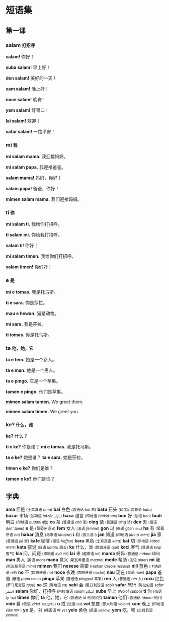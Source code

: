 # 短语集

第一课
------

### salam <small>打招呼</small>

**salam!** 你好！

**suba salam!** 早上好！

**den salam!** 美好的一天！

**xam salam!** 晚上好！

**noce salam!** 晚安！

**yem salam!** 好胃口！

**lai salam!** 欢迎！

**safar salam!** 一路平安！




### mi <small>我</small>

**mi salam mama.** 我迎接妈妈。

**mi salam papa.** 我迎接爸爸。

**salam mama!** 妈妈，你好！

**salam papa!** 爸爸，你好！

**mimen salam mama.** 我们迎接妈妈。



### ti <small>你</small>

**mi salam ti.** 我给你打招呼。

**ti salam mi.** 你给我打招呼。

**salam ti!** 你好！

**mi salam timen.** 我给你们打招呼。

**salam timen!** 你们好！




### e <small>是</small>

**mi e tomas.** 我是托马斯。

**ti e sara.** 你是莎拉。

**mau e hewan.** 猫是动物。

**mi sara.** 我是莎拉。

**ti tomas.** 你是托马斯。


### ta <small>他，她，它</small>

**ta e fem.** 她是一个女人。

**ta e man.** 他是一个男人。

**ta e pingo.** 它是一个苹果。


**tamen e pingo.** 他们是苹果。


**mimen salam tamen.** We greet them.

**mimen salam timen.** We greet you.



### ke? <small>什么，谁</small>

**ke?** 什么？

**ti e ke?** 你是谁？
**mi e tomas.** 我是托马斯。

**ta e ke?** 她是谁？
**ta e sara.** 她是莎拉。

**timen e ke?** 你们是谁？

**tamen e ke?** 他们是谁？

<!--


### sa <small>this, that</small>

**sa e ke? / ke e sa?** What's this?

**sa e pingo.** This is an apple.

**sa e roxu pingo.** This is a red apple.

**sa pingo roxu.** This apple is red.

Note: When an adjective, like **roxu**, is placed before a noun, it works as a modifier. When it follows the noun, it works as an adjectival verb.



### nam <small>be called, name</small>

**ti nam ke?** What's your name?

**mi nam tomas.** My name is Thomas.

**ta nam ke?** What's his/her name?

**ta nam sara.** Her name is Sara.



### kia <small>to ask a question</small>

**kia ti e tomas?** Are you Thomas?

**kia ti e doktor?** Are you a doctor?

Tip: Yes/no questions frequently begin with **kia**. It is just a regular verb, not a special _question tag_. In fact, the previous question is simply abbreviated from **mi kia ti doktor.** (I ask, you doctor?) by dropping out the first word.

**kia ti bon?** How are you? (Literally: _Are you good?_)
**mi bon.** I'm good.
**ti ne?** And you?
**mi no bon.** I'm not good.



### ha <small>have</small>

**mi ha bon dom.** I have a good house.

**ta no ha pesa.** S/he doesn't have money.

**mi vol ha nova fon.** I want to have a new phone.

**kia ti ha ana?** Do you have children?
**mi ha du ana.** I have two children.



### ye <small>yes</small>

**kia ti bon?** Are you well?
**ye. mi bon.** Yes, I'm well.

**kia ha doktor?** Is there a doctor?
**ye. ta e doktor.** Yes. He/she is a doctor.

**kia ha vin?** Do you have wine?
**ye. bai i roxu.** Yes, white and red.



### no <small>no, not</small>

**mi no doktor.** I'm not a doctor.

**sa man no e doktor.** That man is not a doctor.

**sa pingo no roxu.** - This apple is not red.



### jan <small>to know</small>

**mi jan ta.** I know him/her.

**kia ti jan sa ren?** Do you know that person?

**kia timen jan alise?** Do you know each other?

**mimen jan alise ze long.** We know each other for long.



### ge <small>的</small>



### mede <small>帮助</small>

**mi nesese mede.** 我需要帮助。

**kia ni ken mede me?** 你可以帮我吗？

**kia mi ken mede ti?** 我能帮你吗？




## 第二课


### yem <small>consume, eat, drink</small>

**kia ti vol yem koi?** Would you like to eat something?

**ta yem pingo.** He/she eats an apple.

**tamen yem pingo.** They eat apples.

Note: Unlike 英语, Pandunia doesn't have separate singular and plural forms. Therefore a word like **pingo** can refer to one or more apples.

**kia ti yem kafe?** Do you drink coffee?

**mi yem kafe.** I drink coffee.

Tip: Meaning of **yem** covers both eating and drinking. It can feel odd at first but soon you will see that it is quite handy!

**mi yem kafe i pan.** I'm having coffee and bread.



### vol <small>want</small>

**kia ti vol yem?** Would you like to eat?

**ti vol yem ke?** What would you like to eat?

Tip: While 英语 puts the "what" at the beginning of a question, in Pandunia the word order is not affected by the **ke**.

**mi vol yem kafe.** I want to drink coffee.

**kia ti vol yem ca?** Would you like to drink tea?
**no. mi no vol ca. mi vol kafe.** No, I don't want tea. I want coffee.

**ti vol ke pingo?** Which apple do you want?
**sa roxu.** This red one.



### cing <small>request, please</small>

**mi cing ti yem ca.** I ask you to drink tea.

**mi cing ti lai jia.** I ask you to come home.

**mi cing ti mede mi.** I ask you to help me.

Tip: To make direct requests, drop all the pronouns.

**cing yem ca.** Please, have some tea!

**cing yem kafe.** Please, have some coffee!

**cing lai jia.** Please, come home!

**cing mede mi.** Please, help me.



### danke <small>thank</small>

**danke!** Thanks！

**danke ti.** Thank you.

**mi danke ti.** I thank you.

**mi danke ti mede mi.** I thank you for helping me.

**danke ti mede mi.** Thanks for helping me.

**ti keci.** You're welcome. (Literally: _You're polite._)



### haide <small>let's</small>

**haide yem!** Let's eat！

**haide go yem!** Let's go eat！

**haide go jia.** Let's go home.



### nesese <small>need</small>

**mi nesese mede.** I need help.

**mi nesese yem.** I'm hungry.

**kia ti nesese yem?** Are you hungry?

**kia ti nesese sui?** Are you thirsty?




第三课
------

### mafu <small>sorry, pardon</small>

**mafu! mi no aha.** Sorry, I don't understand.

**mafu! sa ke?** Excuse me, what's this?

**mafu. ti nam ke?** Excuse me, what's your name?



### aha <small>understand</small>

**kia ti aha mi?** Do you understand me?

**mi aha.** I understand.

**mafu. mi no aha ti.** Sorry. I don't understand you.

**mi no bas aha ti.** I didn't quite understand you.

**mi aha nul.** I don't understand at all.



### sabi <small>know how</small>

**mi sabi cala kare.** I can drive a car.

**ta no sabi cala kare.** S/he doesn't know how to drive a car.

**kia ti sabi xuli ta?** Do you know how to fix it?

**kia ti sabi pandunia?** Do you speak Pandunia?

**mi sabi pandunia.** I speak Pandunia.

**mi sabi xau pandunia.** I speak a little Pandunia.

**mi no sabi engli.** I don't speak 英语.

**mafu. mi no sabi ti ge baxa.** Sorry, I don't speak your language.



### loga <small>to say, speak, talk</small>

**ti loga ke?** What did you say?

**mi loga do ti.** I talk to you.

**mimen loga do alise.** We talk to each other.

**se loga ke yang bi pandunia ki "dog"?** How do you say "dog" in Pandunia?

**"dog" e ke na pandunia?** What is "dog" in Pandunia?



### audi <small>to listen, hear</small>

**mi no ken audi ti.** I can't hear you.

**cing loga kuwa.** Please speak louder.

**mi audi musik.** I listen to music.

**ti audi ke yang ge musik?** What kind of music do you listen to?


### mana <small>to mean</small>

**"jia" ye mana ke?** What does "jia" mean?

-->


字典
-----

**ama** 但是 <small>(土耳其语 _ama_)</small>
**bai** 白色 <small>(普通话 _bái_ 白)</small>
**batu** 石头 <small>(印度尼西亚语 _batu_)</small>
**bazar** 市场 <small>(波斯语 _bāzār_ بازار)</small>
**baxa** 语言 <small>(印地语 _bhāśā_ भाषा)</small>
**bon** 好 <small>(法语 _bon_)</small>
**budi** 明白 <small>(印地语 _buddhi_ बुद्धि)</small>
**ca** 茶 <small>(普通话 _chá_ 茶)</small>
**cing** 请 <small>(普通话 _qǐng_ 请)</small>
**den** 天 <small>(俄语 _den'_ день)</small>
**e** 是 <small>(葡萄牙语 _é_)</small>
**fem** 女人 <small>(法语 _femme_)</small>
**gon** 过 <small>(泰语 _gɔ̀ɔn_ ก่อน)</small>
**ha** 有 <small>(葡萄牙语 _há_)</small>
**habar** 消息 <small>(马来语 _khabar_)</small>
**i** 和 <small>(波兰语 _i_)</small>
**jan** 知道 <small>(印地语 _jānnā_ जानना)</small>
**jia** 家 <small>(普通话 _jiā_ 家)</small>
**kafe** 咖啡 <small>(德语 _Kaffee_)</small>
**kara** 黑色 <small>(土耳其语 _kara_)</small>
**kat** 切 <small>(印地语 ‎_kāṭnā_ काटना)</small>
**kata** 叙说 <small>(日语 _kataru_ 語る)</small>
**ke** 什么，谁 <small>(西班牙语 _qué_)</small>
**keci** 客气 <small>(普通话 _kèqi_ 客气)</small>
**kia** 问，问题 <small>(印地语 _kyā_ क्या)</small>
**lai** 来 <small>(越南语 _lai_)</small>
**mama** 妈妈 <small>(普通话 _māma_ 妈妈)</small>
**man** 男人 <small>(英语 _man_)</small>
**mana** 意义 <small>(斯瓦希里语 _maana_)</small>
**mede** 帮助 <small>(法语 _aider_)</small>
**mi** 我 <small>(斯瓦希里语 _mimi_)</small>
**mimen** 我们
**nesese** 需要 <small>(Haitian Creole _nesesè_)</small>
**nili** 蓝色 <small>(卡纳达语 _nīli_)</small>
**no** 不 <small>(西班牙语 _no_)</small>
**noce** 夜晚 <small>(西班牙语 _noche_)</small>
**nau** 现在 <small>(英语 _now_)</small>
**papa** 爸爸 <small>(俄语 _papa_ папа)</small>
**pingo** 苹果 <small>(普通话 _píngguǒ_ 苹果)</small>
**ren** 人 <small>(普通话 _rén_ 人)</small>
**roxu** 红色 <small>(罗马尼亚语 _roșu_)</small>
**sa** 这 <small>(海地语 _sa_)</small>
**sabi** 会 <small>(尼日利亚话 _sabi_)</small>
**safar** 旅行 <small>(阿拉伯语 _safar_ سفر)</small>
**salam** 你好，打招呼 <small>(阿拉伯语 _salām_ سلام)</small>
**suba** 早上 <small>(Wolof _subba_)</small>
**ti** 你 <small>(俄语 _ty_ ты)</small>
**timen** 你们
**ta** 他，她，它 <small>(普通话 _tā_ 他/她/它)</small>
**tamen** 他们 <small>(普通话 _tāmen_ 他们)</small>
**vide** 看 <small>(俄语 _videt'_ видеть)</small>
**u** 或 <small>(法语 _ou_)</small>
**vol** 想要 <small>(意大利语 _volere_)</small>
**xam** 晚上 <small>(印地语 _śām_ शाम )</small>
**ye** 是，对 <small>(韩国语 예 _ye_)</small>
**yelo** 黄色 <small>(英语 _yellow_)</small>
**yem** 吃，喝 <small>(土耳其语 _yemek_)</small>


